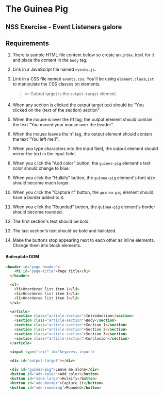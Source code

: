 # The Guinea Pig

## NSS Exercise - Event Listeners galore

## Requirements

1. There is sample HTML file content below so create an `index.html` for it and place the content in the `body` tag.
1. Link in a JavaScript file named `events.js`.
1. Link in a CSS file named `events.css`. You'll be using `element.classList` to manipulate the CSS classes on elements.
    > :pencil2: Output target is the `output-target` element.

1. When any section is clicked the output target text should be "You clicked on the {text of the section} section"
2. When the mouse is over the h1 tag, the output element should contain the text "You moved your mouse over the header".
3. When the mouse leaves the h1 tag, the output element should contain the text "You left me!!".
4. When you type characters into the input field, the output element should mirror the text in the input field.
5. When you click the "Add color" button, the `guinea-pig` element's text color should change to blue.
6. When you click the "Hulkify" button, the `guinea-pig` element's font size should become much larger.
7. When you click the "Capture it" button, the `guinea-pig` element should have a border added to it.
8. When you click the "Rounded" button, the `guinea-pig` element's border should become rounded.
9. The first section's text should be bold.
10. The last section's text should be bold and italicized.
11. Make the buttons stop appearing next to each other as inline elements. Change them into block elements.

#### Boilerplate DOM

```html
<header id="page-header">
    <h1 id="page-title">Page title</h1>
  </header>

  <ul>
    <li>Unordered list item 1</li>
    <li>Unordered list item 2</li>
    <li>Unordered list item 3</li>
  </ul>

  <article>
    <section class="article-section">Introduction</section>
    <section class="article-section">Body</section>
    <section class="article-section">Section 1</section>
    <section class="article-section">Section 2</section>
    <section class="article-section">Section 3</section>
    <section class="article-section">Conclusion</section>
  </article>

  <input type="text" id="keypress-input">
  
  <div id="output-target"></div>

  <div id="guinea-pig">Leave me alone</div>
  <button id="add-color">Add color</button>
  <button id="make-large">Hulkify</button>
  <button id="add-border">Capture it</button>
  <button id="add-rounding">Rounded</button>
```
